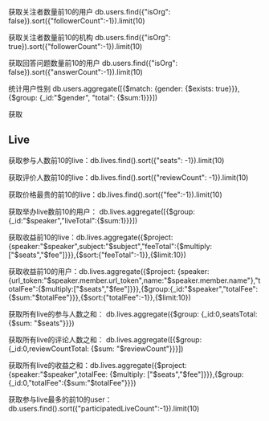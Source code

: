 获取关注者数量前10的用户  db.users.find({"isOrg": false}).sort({"followerCount":-1}).limit(10)

获取关注者数量前10的机构  db.users.find({"isOrg": true}).sort({"followerCount":-1}).limit(10)

获取回答问题数量前10的用户  db.users.find({"isOrg": false}).sort({"answerCount":-1}).limit(10)

统计用户性别       db.users.aggregate([{$match: {gender: {$exists: true}}},{$group: {_id:"$gender", "total": {$sum:1}}}])



获取



## Live

获取参与人数前10的live：db.lives.find().sort({"seats": -1}).limit(10)

获取评价人数前10的live：db.lives.find().sort({"reviewCount": -1}).limit(10)

获取价格最贵的前10的live：db.lives.find().sort({"fee":-1}).limit(10)

获取举办live数前10的用户： db.lives.aggregate([{$group: {_id:"$speaker","liveTotal":{$sum:1}}}])

获取收益前10的live：db.lives.aggregate({$project: {speaker:"$speaker",subject:"$subject","feeTotal":{$multiply:["$seats","$fee"]}}},{$sort:{"feeTotal":-1}},{$limit:10})

获取收益前10的用户：db.lives.aggregate({$project: {speaker:{url_token:"$speaker.member.url_token",name:"$speaker.member.name"},"totalFee":{$multiply:["$seats","$fee"]}}},{$group:{_id:"$speaker","totalFee": {$sum:"$totalFee"}}},{$sort:{"totalFee":-1}},{$limit:10})

获取所有live的参与人数之和：  db.lives.aggregate({$group: {_id:0,seatsTotal: {$sum: "$seats"}}})

获取所有live的评论人数之和： db.lives.aggregate([{$group: {_id:0,reviewCountTotal: {$sum: "$reviewCount"}}}])

获取所有live的收益之和：db.lives.aggregate({$project: {speaker:"$speaker",totalFee: {$multiply: ["$seats","$fee"]}}},{$group:{_id:0,"totalFee":{$sum:"$totalFee"}}})

获取参与live最多的前10的user： db.users.find().sort({"participatedLiveCount":-1}).limit(10)





